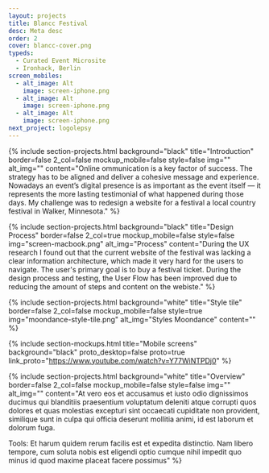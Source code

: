 ```yaml
---
layout: projects
title: Blancc Festival
desc: Meta desc
order: 2
cover: blancc-cover.png
typeds:
  - Curated Event Microsite
  - Ironhack, Berlin
screen_mobiles:
  - alt_image: Alt
    image: screen-iphone.png
  - alt_image: Alt
    image: screen-iphone.png
  - alt_image: Alt
    image: screen-iphone.png  
next_project: logolepsy
---
```


{%
     include section-projects.html
     background="black"
     title="Introduction"
     border=false
     2_col=false
     mockup_mobile=false
     style=false
     img=""
     alt_img=""
     content="Online ommunication is a key factor of success. The strategy has to be aligned and deliver a cohesive message and experience. Nowadays an event’s digital presence is as important as the event itself — it represents the more lasting testimonial of what happened during those days. My challenge was to redesign a website for a festival a local country festival in Walker, Minnesota."
%}

{%
     include section-projects.html
     background="black"
     title="Design Process"
     border=false
     2_col=true
     mockup_mobile=false
     style=false
     img="screen-macbook.png"
     alt_img="Process"
     content="During the UX research I found out that the current website of the festival was lacking a clear information architecture, which made it very hard for the users to navigate. The user's primary goal is to buy a festival ticket.  During the design process and testing, the User Flow has been improved due to reducing the amount of steps and content on the webiste."
%}

{%
     include section-projects.html
     background="white"
     title="Style tile"
     border=false
     2_col=false
     mockup_mobile=false
     style=true
     img="moondance-style-tile.png"
     alt_img="Styles Moondance"
     content=""
%}

{%
     include section-mockups.html
     title="Mobile screens"
     background="black"
     proto_desktop=false
     proto=true
     link_proto="https://www.youtube.com/watch?v=Y77WiNTPDj0"
%}

{%
     include section-projects.html
     background="white"
     title="Overview"
     border=false
     2_col=false
     mockup_mobile=false
     style=false
     img=""
     alt_img=""
     content="At vero eos et accusamus et iusto odio dignissimos ducimus qui blanditiis praesentium voluptatum deleniti atque corrupti quos dolores et quas molestias excepturi sint occaecati cupiditate non provident, similique sunt in culpa qui officia deserunt  mollitia animi, id est laborum et dolorum fuga.

Tools: Et harum quidem rerum facilis est et expedita distinctio. Nam libero tempore, cum soluta nobis est eligendi optio cumque nihil impedit quo minus id quod maxime placeat facere possimus"
%}